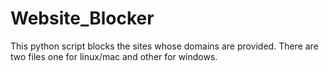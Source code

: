 # Website_Blocker
This python script blocks the sites whose domains are provided.
There are two files one for linux/mac and other for windows.
